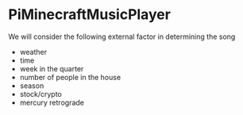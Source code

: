 # PiMinecraftMusicPlayer

We will consider the following external factor in determining the song

- weather
- time
- week in the quarter
- number of people in the house
- season
- stock/crypto
- mercury retrograde
